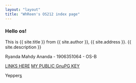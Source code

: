 ```yaml
---
layout: "layout"
title: "WhReen's OS212 index page" 
---
```


### Hello os!

This is {{ site.title }} from {{ site.author }}, {{ site.address }}.
{{ site.description }}

Ryanda Mahdy Ananda - 1906351064 - OS-B

[LINKS HERE](LINKS/)
[MY PUBLIC GnuPG KEY](https://raw.githubusercontent.com/WhReen/os212/master/TXT/mypubkey.txt/)

Yepper[s](https://www.google.com/search?q=yeppers)
